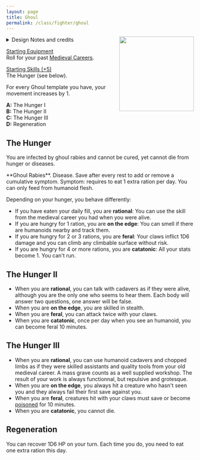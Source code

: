 ```yaml
---
layout: page
title: Ghoul
permalink: /class/fighter/ghoul
---
```


<img align="right" width=200px src="https://images.squarespace-cdn.com/content/v1/5bd88db093a6320f071b1a50/1603945096009-P0JIIPMBIVPDTKILA139/image-asset.jpeg">

<details markdown="1">
<summary>Design Notes and credits</summary>
*This is a monster class for the [ghoul](/monsters/ghoul). It is an edited version of Coins and Scrolls's [original](https://64.media.tumblr.com/c7f508f74f68782474ac5daa0963af41/tumblr_nqfia3e9YA1tb087ko8_r1_540.jpg). Art by Tom Baxa. — SaltyGoo*
</details>

<ins>Starting Equipment</ins><br>
Roll for your past [Medieval Careers](http://tenfootpolemic.blogspot.com/2014/01/200-failed-medieval-careers.html). 

<ins>Starting Skills (+5)</ins><br>
The Hunger (see below).

For every Ghoul template you have, your movement increases by 1.

**A:** The Hunger I<br>
**B:** The Hunger II<br>
**C:** The Hunger III<br>
**D:** Regeneration
<br>

## The Hunger
You are infected by ghoul rabies and cannot be cured, yet cannot die from hunger or diseases. 

<span class="alchemy">
**Ghoul Rabies**. Disease. Save after every rest to add or remove a cumulative symptom. Symptom: requires to eat 1 extra ration per day. You can only feed from humanoid flesh.
</span>

Depending on your hunger, you behave differently:

- If you have eaten your daily fill, you are **rational**: You can use the skill from the medieval career you had when you were alive.
- If you are hungry for 1 ration, you are **on the edge**: You can smell if there are humanoids nearby and track them.
- If you are hungry for 2 or 3 rations, you are **feral**: Your claws inflict 1D6 damage and you can climb any climbable surface without risk.
- If you are hungry for 4 or more rations, you are **catatonic**: All your stats become 1. You can't run.

## The Hunger II

- When you are **rational**, you can talk with cadavers as if they were alive, although you are the only one who seems to hear them. Each body will answer two questions, one answer will be false.
- When you are **on the edge**, you are skilled in stealth.
- When you are **feral**, you can attack twice with your claws.
- When you are **catatonic**, once per day when you see an humanoid, you can become feral 10 minutes.

## The Hunger III

- When you are **rational**, you can use humanoid cadavers and chopped limbs as if they were skilled assistants and quality tools from your old medieval career. A mass grave counts as a well supplied workshop. The result of your work is always functionnal, but repulsive and grotesque.
- When you are **on the edge**, you always hit a creature who hasn't seen you and they always fail their first save against you.
- When you are **feral**, creatures hit with your claws must save or become [poisoned](/2020/11/10/extra-rules/#conditions) for 10 minutes.
- When you are **catatonic**, you cannot die.

## Regeneration

You can recover 1D6 HP on your turn. Each time you do, you need to eat one extra ration this day.


